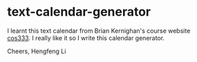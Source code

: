 # text-calendar-generator

I learnt this text calendar from Brian Kernighan's course website  
[cos333](http://www.cs.princeton.edu/courses/archive/spring14/cos333/). 
I really like it so I write this calendar generator. 

Cheers,
Hengfeng Li